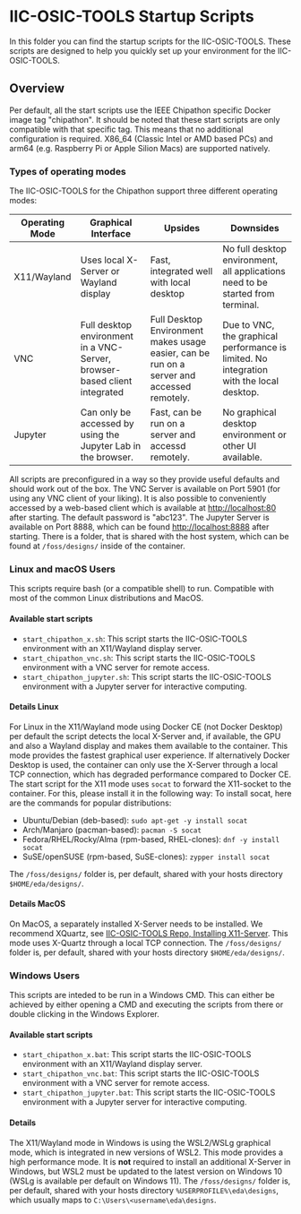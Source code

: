 # IIC-OSIC-TOOLS Startup Scripts

In this folder you can find the startup scripts for the IIC-OSIC-TOOLS. These scripts are designed to help you quickly set up your environment for the IIC-OSIC-TOOLS.

## Overview

Per default, all the start scripts use the IEEE Chipathon specific Docker image tag "chipathon". It should be noted that these start scripts are only compatible with that specific tag. This means that no additional configuration is required.
X86_64 (Classic Intel or AMD based PCs) and arm64 (e.g. Raspberry Pi or Apple Silion Macs) are supported natively.

### Types of operating modes

The IIC-OSIC-TOOLS for the Chipathon support three different operating modes:

| Operating Mode|  Graphical Interface                                                     | Upsides                                                                                   | Downsides                                                                               |
|---------------|--------------------------------------------------------------------------|-------------------------------------------------------------------------------------------|-----------------------------------------------------------------------------------------|
| X11/Wayland   | Uses local X-Server or Wayland display                                   | Fast, integrated well with local desktop                                                  | No full desktop environment, all applications need to be started from terminal.         |
| VNC           | Full desktop environment in a VNC-Server, browser-based client integrated| Full Desktop Environment makes usage easier, can be run on a server and accessed remotely.| Due to VNC, the graphical performance is limited. No integration with the local desktop.|
| Jupyter       | Can only be accessed by using the Jupyter Lab in the browser.            | Fast, can be run on a server and accessd remotely.                                        | No graphical desktop environment or other UI available.                                 |

All scripts are preconfigured in a way so they provide useful defaults and should work out of the box.
The VNC Server is available on Port 5901 (for using any VNC client of your liking). It is also possible to conveniently accessed by a web-based client which is available at [http://localhost:80](http://localhost:80) after starting. The default password is "abc123".
The Jupyter Server is available on Port 8888, which can be found [http://localhost:8888](http://localhost:8888) after starting.
There is a folder, that is shared with the host system, which can be found at `/foss/designs/` inside of the container.

### Linux and macOS Users

This scripts require bash (or a compatible shell) to run. Compatible with most of the common Linux distributions and MacOS.

#### Available start scripts

- `start_chipathon_x.sh`: This script starts the IIC-OSIC-TOOLS environment with an X11/Wayland display server.
- `start_chipathon_vnc.sh`: This script starts the IIC-OSIC-TOOLS environment with a VNC server for remote access.
- `start_chipathon_jupyter.sh`: This script starts the IIC-OSIC-TOOLS environment with a Jupyter server for interactive computing.

#### Details Linux

For Linux in the X11/Wayland mode using Docker CE (not Docker Desktop) per default the script detects the local X-Server and, if available, the GPU and also a Wayland display and makes them available to the container. This mode provides the fastest graphical user experience.
If alternatively Docker Desktop is used, the container can only use the X-Server through a local TCP connection, which has degraded performance compared to Docker CE. The start script for the X11 mode uses `socat` to forward the X11-socket to the container. For this, please install it in the following way:
To install socat, here are the commands for popular distributions:
- Ubuntu/Debian (deb-based): `sudo apt-get -y install socat`
- Arch/Manjaro (pacman-based): `pacman -S socat`
- Fedora/RHEL/Rocky/Alma (rpm-based, RHEL-clones): `dnf -y install socat`
- SuSE/openSUSE (rpm-based, SuSE-clones): `zypper install socat`

The `/foss/designs/` folder is, per default, shared with your hosts directory `$HOME/eda/designs/`.

#### Details MacOS

On MacOS, a separately installed X-Server needs to be installed. We recommend XQuartz, see [IIC-OSIC-TOOLS Repo, Installing X11-Server](https://github.com/iic-jku/iic-osic-tools?tab=readme-ov-file#434-installing-x11-server). This mode uses X-Quartz through a local TCP connection.
The `/foss/designs/` folder is, per default, shared with your hosts directory `$HOME/eda/designs/`.

### Windows Users

This scripts are inteded to be run in a Windows CMD. This can either be achieved by either opening a CMD and executing the scripts from there or double clicking in the Windows Explorer.

#### Available start scripts

- `start_chipathon_x.bat`: This script starts the IIC-OSIC-TOOLS environment with an X11/Wayland display server.
- `start_chipathon_vnc.bat`: This script starts the IIC-OSIC-TOOLS environment with a VNC server for remote access.
- `start_chipathon_jupyter.bat`: This script starts the IIC-OSIC-TOOLS environment with a Jupyter server for interactive computing.

#### Details

The X11/Wayland mode in Windows is using the WSL2/WSLg graphical mode, which is integrated in new versions of WSL2. This mode provides a high performance mode. It is **not** required to install an additional X-Server in Windows, but WSL2 must be updated to the latest version on Windows 10 (WSLg is available per default on Windows 11).
The `/foss/designs/` folder is, per default, shared with your hosts directory `%USERPROFILE%\eda\designs`, which usually maps to `C:\Users\<username\eda\designs`.
